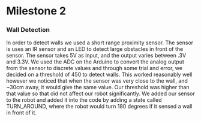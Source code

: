 # Milestone 2

### Wall Detection
In order to detect walls we used a short range proximity sensor. The sensor is uses an IR sensor and an LED to detect large obstacles in front of the sensor. The sensor takes 5V as input, and the output varies between .3V and 3.3V. We used the ADC on the Arduino to convert the analog output from the sensor to discrete values and through some trial and error, we decided on a threshold of 450 to detect walls. This worked reasonably well however we noticed that when the sensor was very close to the wall, and ~30cm away, it would give the same value. Our threshold was higher than that value so that did not affect our robot significantly. We added our sensor to the robot and added it into the code by adding a state called TURN_AROUND, where the robot would turn 180 degrees if it sensed a wall in front of it. 
